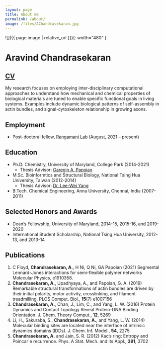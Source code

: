 ```yaml
---
layout: page
title: About me
permalink: /about/
image: /files/AChandrasekaran.jpg
---
```


![]({{ page.image | relative_url  }}){: width="480" }

# Aravind Chandrasekaran
## [CV](/files/Chandrasekaran_CV.pdf)
My research focuses on employing inter-disciplinary computational approaches to understand
how mechanical and chemical properties of biological materials are tuned to enable specific functional
goals in living systems. Examples include dynamic biological patterns of self-assembly in actin bundles, and
signal-cytoskeleton relationship in growing axons.

## Employment 
* Post-doctoral fellow, [Rangamani Lab](https://sites.google.com/eng.ucsd.edu/prangamani/group/padmini-rangamani?authuser=0) (August, 2021 – present)

## Education
* Ph.D. Chemistry, University of Maryland, College Park (2014-2021)
  * Thesis Advisor: [Garegin A. Papoian](http://papoian.chem.umd.edu/)
* M.Sc. Bioinformtics and Structural Biology, National Tsing Hua University, Taiwan (2012-2014)
  * Thesis Advisor: [Dr. Lee-Wei Yang](https://dyn.life.nthu.edu.tw/main/)
* B.Tech. Chemical Engineering, Anna University, Chennai, India (2007-2011)

## Selected Honors and Awards
* Dean’s Fellowship, University of Maryland, 2014-15, 2015-16, and 2019-2020
* International Student Scholarship, National Tsing Hua University, 2012-13, and 2013-14

## Publications
1. C Floyd, **Chandrasekaran, A.**, H Ni, Q Ni, GA Papoian (2021) Segmental Lennard-Jones interactions for semi-flexible
   polymer networks Molecular Physics, e1910358.
2. **Chandrasekaran, A.**, Upadhyaya, A., and Papoian, G. A. (2019) Remarkable structural
   transformations of actin bundles are driven by their initial polarity, motor activity, crosslinking,
   and filament treadmilling. PLOS Comput. Biol., **15**(7) e1007156
3. **Chandrasekaran, A.**, Chan, J., Lim, C., and Yang, L. W. (2016) Protein Dynamics and Contact
   Topology Reveal Protein-DNA Binding Orientation. J. Chem. Theory Comput., **12**, 5269
4. Li, H., Sakuraba, S., **Chandrasekaran, A.**, and Yang, L. W. (2014) Molecular binding sites are
   located near the interface of intrinsic dynamics domains (IDDs). J. Chem. Inf. Model., **54**, 2275
5. **Chandrasekaran, A.** and Jain, S. R. (2012) Kac’s ring: Entropy and Poincar´e recurrence. Phys.
   A Stat. Mech. and its Appl., **391**, 3702